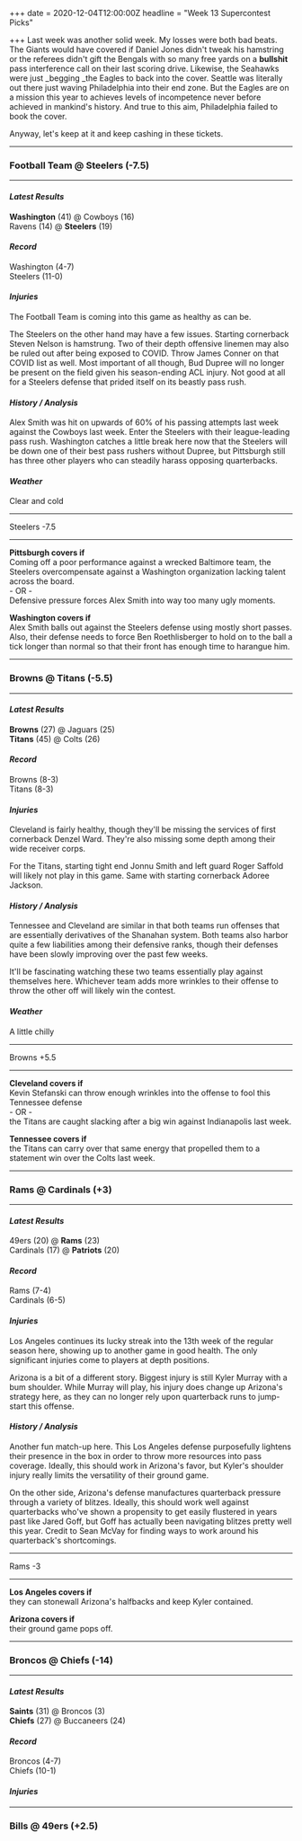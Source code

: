 +++
date = 2020-12-04T12:00:00Z
headline = "Week 13 Supercontest Picks"

+++
Last week was another solid week. My losses were both bad beats. The Giants would have covered if Daniel Jones didn't tweak his hamstring or the referees didn't gift the Bengals with so many free yards on a **bullshit** pass interference call on their last scoring drive. Likewise, the Seahawks were just _begging _the Eagles to back into the cover. Seattle was literally out there just waving Philadelphia into their end zone. But the Eagles are on a mission this year to achieves levels of incompetence never before achieved in mankind's history. And true to this aim, Philadelphia failed to book the cover. 

Anyway, let's keep at it and keep cashing in these tickets.

***

### Football Team @ Steelers (-7.5)

***

#### _Latest Results_

**Washington** (41) @ Cowboys (16)  
Ravens (14) @ **Steelers** (19)

#### _Record_

Washington (4-7)  
Steelers (11-0)

#### _Injuries_

The Football Team is coming into this game as healthy as can be.

The Steelers on the other hand may have a few issues. Starting cornerback Steven Nelson is hamstrung. Two of their depth offensive linemen may also be ruled out after being exposed to COVID. Throw James Conner on that COVID list as well. Most important of all though, Bud Dupree will no longer be present on the field given his season-ending ACL injury. Not good at all for a Steelers defense that prided itself on its beastly pass rush.

#### _History / Analysis_

Alex Smith was hit on upwards of 60% of his passing attempts last week against the Cowboys last week. Enter the Steelers with their league-leading pass rush. Washington catches a little break here now that the Steelers will be down one of their best pass rushers without Dupree, but Pittsburgh still has three other players who can steadily harass opposing quarterbacks.

#### _Weather_

Clear and cold

***

Steelers -7.5

***

**Pittsburgh covers if**  
Coming off a poor performance against a wrecked Baltimore team, the Steelers overcompensate against a Washington organization lacking talent across the board.  
\- OR -  
Defensive pressure forces Alex Smith into way too many ugly moments.

**Washington covers if**  
Alex Smith balls out against the Steelers defense using mostly short passes. Also, their defense needs to force Ben Roethlisberger to hold on to the ball a tick longer than normal so that their front has enough time to harangue him.

***

### Browns @ Titans (-5.5)

***

#### _Latest Results_

**Browns** (27) @ Jaguars (25)  
**Titans** (45) @ Colts (26)

#### _Record_

Browns (8-3)  
Titans (8-3)

#### _Injuries_

Cleveland is fairly healthy, though they'll be missing the services of first cornerback Denzel Ward. They're also missing some depth among their wide receiver corps.

For the Titans, starting tight end Jonnu Smith and left guard Roger Saffold will likely not play in this game. Same with starting cornerback Adoree Jackson.

#### _History / Analysis_

Tennessee and Cleveland are similar in that both teams run offenses that are essentially derivatives of the Shanahan system. Both teams also harbor quite a few liabilities among their defensive ranks, though their defenses have been slowly improving over the past few weeks.

It'll be fascinating watching these two teams essentially play against themselves here. Whichever team adds more wrinkles to their offense to throw the other off will likely win the contest.

#### _Weather_

A little chilly

***

Browns +5.5

***

**Cleveland covers if**  
Kevin Stefanski can throw enough wrinkles into the offense to fool this Tennessee defense  
\- OR -  
the Titans are caught slacking after a big win against Indianapolis last week.

**Tennessee covers if**  
the Titans can carry over that same energy that propelled them to a statement win over the Colts last week.

***

### Rams @ Cardinals (+3)

***

#### _Latest Results_

49ers (20) @ **Rams** (23)  
Cardinals (17) @ **Patriots** (20)

#### _Record_

Rams (7-4)  
Cardinals (6-5)

#### _Injuries_

Los Angeles continues its lucky streak into the 13th week of the regular season here, showing up to another game in good health. The only significant injuries come to players at depth positions.

Arizona is a bit of a different story. Biggest injury is still Kyler Murray with a bum shoulder. While Murray will play, his injury does change up Arizona's strategy here, as they can no longer rely upon quarterback runs to jump-start this offense.

#### _History / Analysis_

Another fun match-up here. This Los Angeles defense purposefully lightens their presence in the box in order to throw more resources into pass coverage. Ideally, this should work in Arizona's favor, but Kyler's shoulder injury really limits the versatility of their ground game.

On the other side, Arizona's defense manufactures quarterback pressure through a variety of blitzes. Ideally, this should work well against quarterbacks who've shown a propensity to get easily flustered in years past like Jared Goff, but Goff has actually been navigating blitzes pretty well this year. Credit to Sean McVay for finding ways to work around his quarterback's shortcomings.

***

Rams -3

***

**Los Angeles covers if**  
they can stonewall Arizona's halfbacks and keep Kyler contained.

**Arizona covers if**  
their ground game pops off.

***

### Broncos @ Chiefs (-14)

***

#### _Latest Results_

**Saints** (31) @ Broncos (3)  
**Chiefs** (27) @ Buccaneers (24)

#### _Record_

Broncos (4-7)  
Chiefs (10-1)

#### _Injuries_

***

### Bills @ 49ers (+2.5)
